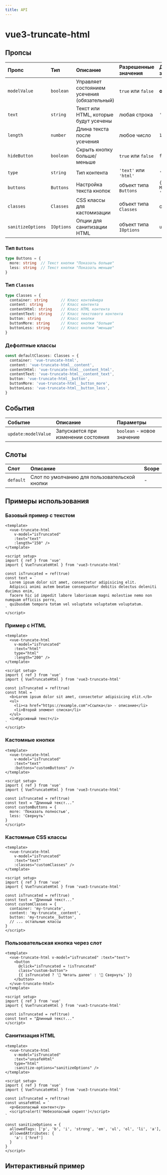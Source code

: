 ```yaml
---
title: API
---
```

# vue3-truncate-html

## Пропсы

| Пропс              | Тип              | Описание                                   | Разрешенные значения | Дефолтные значения |
| :---------------- | :---------------- | :----------------------------------------- | :------------------- | :------------------ |
| `modelValue`      | `boolean`         | Управляет состоянием усечения (обязательный) | `true` или `false`   | **обязательный**    |
| `text`            | `string`          | Текст или HTML, которые будут усечены      | любая строка         | `''`                |
| `length`          | `number`          | Длина текста после усечения                | любое число          | `100`               |
| `hideButton`      | `boolean`         | Скрыть кнопку больше/меньше                | `true` или `false`   | `false`             |
| `type`            | `string`          | Тип контента                               | `'text'` или `'html'` | `'text'`            |
| `buttons`         | `Buttons`         | Настройка текста кнопок                    | объект типа `Buttons` | `{ more: 'Read More', less: 'Show Less' }` |
| `classes`         | `Classes`         | CSS классы для кастомизации                | объект типа `Classes` | см. ниже            |
| `sanitizeOptions` | `IOptions`        | Опции для санитизации HTML                 | объект типа `IOptions` | `undefined`         |

### Тип `Buttons`

```typescript
type Buttons = {
  more: string  // Текст кнопки "Показать больше"
  less: string  // Текст кнопки "Показать меньше"
}
```

### Тип `Classes`

```typescript
type Classes = {
  container: string      // Класс контейнера
  content: string        // Класс контента
  contentHtml: string    // Класс HTML контента
  contentText: string    // Класс текстового контента
  button: string         // Класс кнопки
  buttonMore: string     // Класс кнопки "больше"
  buttonLess: string     // Класс кнопки "меньше"
}
```

### Дефолтные классы

```typescript
const defaultClasses: Classes = {
  container: 'vue-truncate-html',
  content: 'vue-truncate-html__content',
  contentHtml: 'vue-truncate-html__content_html',
  contentText: 'vue-truncate-html__content_text',
  button: 'vue-truncate-html__button',
  buttonMore: 'vue-truncate-html__button_more',
  buttonLess: 'vue-truncate-html__button_less',
}
```

## События

| Событие             | Описание                       | Параметры     |
| :------------------ | :----------------------------- | :------------ |
| `update:modelValue` | Запускается при изменении состояния | `boolean` - новое значение |

## Слоты

| Слот      | Описание                                      | Scope |
| :-------- | :-------------------------------------------- | :---- |
| `default` | Слот по умолчанию для пользовательской кнопки | -     |

## Примеры использования

### Базовый пример с текстом

```vue
<template>
  <vue-truncate-html
    v-model="isTruncated"
    :text="text"
    :length="150" />
</template>

<script setup>
import { ref } from 'vue'
import { VueTruncateHtml } from 'vue3-truncate-html'

const isTruncated = ref(true)
const text = `
  Lorem ipsum dolor sit amet, consectetur adipisicing elit.
  Adipisci animi autem beatae consequuntur debitis delectus deleniti ducimus enim,
  facere hic id impedit labore laboriosam magni molestiae nemo non numquam officiis porro,
  quibusdam tempora totam vel voluptate voluptatem voluptatum.
`
</script>
```

### Пример с HTML

```vue
<template>
  <vue-truncate-html
    v-model="isTruncated"
    :text="html"
    type="html"
    :length="200" />
</template>

<script setup>
import { ref } from 'vue'
import { VueTruncateHtml } from 'vue3-truncate-html'

const isTruncated = ref(true)
const html = `
  <b>Lorem ipsum dolor sit amet, consectetur adipisicing elit.</b>
  <ul>
    <li><a href="https://example.com">Ссылка</a> - описание</li>
    <li>Второй элемент списка</li>
  </ul>
  <i>Курсивный текст</i>
`
</script>
```

### Кастомные кнопки

```vue
<template>
  <vue-truncate-html
    v-model="isTruncated"
    :text="text"
    :buttons="customButtons" />
</template>

<script setup>
import { ref } from 'vue'
import { VueTruncateHtml } from 'vue3-truncate-html'

const isTruncated = ref(true)
const text = "Длинный текст..."
const customButtons = {
  more: 'Показать полностью',
  less: 'Свернуть'
}
</script>
```

### Кастомные CSS классы

```vue
<template>
  <vue-truncate-html
    v-model="isTruncated"
    :text="text"
    :classes="customClasses" />
</template>

<script setup>
import { ref } from 'vue'
import { VueTruncateHtml } from 'vue3-truncate-html'

const isTruncated = ref(true)
const text = "Длинный текст..."
const customClasses = {
  container: 'my-truncate',
  content: 'my-truncate__content',
  button: 'my-truncate__button',
  // ... остальные классы
}
</script>
```

### Пользовательская кнопка через слот

```vue
<template>
  <vue-truncate-html v-model="isTruncated" :text="text">
    <button 
      @click="isTruncated = !isTruncated"
      class="custom-button">
      {{ isTruncated ? '📖 Читать далее' : '📕 Свернуть' }}
    </button>
  </vue-truncate-html>
</template>

<script setup>
import { ref } from 'vue'
import { VueTruncateHtml } from 'vue3-truncate-html'

const isTruncated = ref(true)
const text = "Длинный текст..."
</script>
```

### Санитизация HTML

```vue
<template>
  <vue-truncate-html
    v-model="isTruncated"
    :text="unsafeHtml"
    type="html"
    :sanitize-options="sanitizeOptions" />
</template>

<script setup>
import { ref } from 'vue'
import { VueTruncateHtml } from 'vue3-truncate-html'

const isTruncated = ref(true)
const unsafeHtml = `
  <p>Безопасный контент</p>
  <script>alert('Небезопасный скрипт')</script>
`

const sanitizeOptions = {
  allowedTags: ['p', 'b', 'i', 'strong', 'em', 'ul', 'ol', 'li', 'a'],
  allowedAttributes: {
    'a': ['href']
  }
}
</script>
```

## Интерактивный пример

<VueTruncateHtmlExample />

<script setup>
import VueTruncateHtmlExample from './VueTruncateHtmlExample.vue'
</script>
